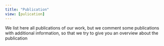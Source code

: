 ```yaml
---
title: "Publication"
view: [pulication]
---
```

We list here all publications of our work, but we comment some publications with additional information, so that we try to give you an overview about the publication
